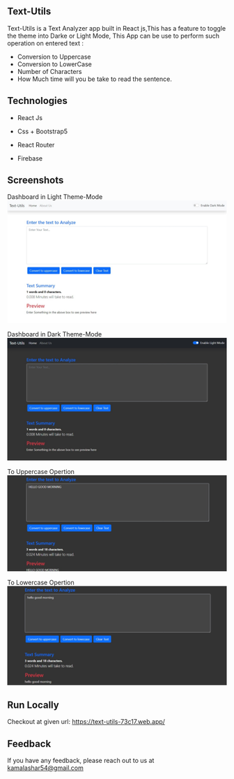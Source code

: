 
## Text-Utils
 
Text-Utils is a Text Analyzer app built in React js,This has a feature to toggle the theme into Darke or Light Mode, This App can be use to perform such operation on entered text :
- Conversion to Uppercase
- Conversion to LowerCase
- Number of Characters
- How Much time will you be take to read the sentence.
 



## Technologies 

- React Js

- Css + Bootstrap5

- React Router

- Firebase

## Screenshots

Dashboard in Light Theme-Mode
![](https://github.com/Safat-kamal/Public-Docs/blob/master/Images/Web%20capture_22-7-2022_16455_text-utils-73c17.web.app.jpeg?raw=true)

Dashboard in Dark Theme-Mode
![](https://github.com/Safat-kamal/Public-Docs/blob/master/Images/Web%20capture_22-7-2022_165615_text-utils-73c17.web.app.jpeg?raw=true)


To Uppercase Opertion
![](https://github.com/Safat-kamal/Public-Docs/blob/master/Images/Web%20capture_22-7-2022_164620_text-utils-73c17.web.app.jpeg?raw=true)


To Lowercase Opertion
![](https://github.com/Safat-kamal/Public-Docs/blob/master/Images/Web%20capture_22-7-2022_164644_text-utils-73c17.web.app.jpeg?raw=true)

## Run Locally

Checkout at given url: https://text-utils-73c17.web.app/
## Feedback

If you have any feedback, please reach out to us at kamalashar54@gmail.com

